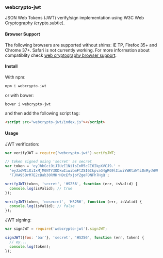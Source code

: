 ### webcrypto-jwt

JSON Web Tokens (JWT) verify/sign implementation using W3C Web Cryptography (crypto.subtle).

#### Browser Support

The following browsers are supported without shims: IE TP, Firefox 35+ and Chrome 37+. Safari is not currently working. For more information about compatiblity check [web cryptography browser support](http://caniuse.com/#feat=cryptography).

#### Install

With npm:

```js
npm i webcrypto-jwt
```

or with bower:

```js
bower i webcrypto-jwt
```

and then add the following script tag:

```html
<script src="webcrypto-jwt/index.js"></script>
```

#### Usage

JWT verification:

```js
var verifyJWT = require('webcrypto-jwt').verifyJWT;

// token signed using 'secret' as secret
var token = 'eyJhbGciOiJIUzI1NiIsInR5cCI6IkpXVCJ9.' +
  'eyJzdWIiOiIxMjM0NTY3ODkwIiwibmFtZSI6IkpvaG4gRG9lIiwiYWRtaW4iOnRydWV9.' +
  'TJVA95OrM7E2cBab30RMHrHDcEfxjoYZgeFONFh7HgQ';

verifyJWT(token, 'secret', 'HS256', function (err, isValid) {
  console.log(isValid); // true
});

verifyJWT(token, 'nosecret', 'HS256', function (err, isValid) {
  console.log(isValid); // false
});
```

JWT signing:

```js
var signJWT = require('webcrypto-jwt').signJWT;

signJWT({foo: 'bar'}, 'secret', 'HS256', function (err, token) {
  // ey...
  console.log(token);
});
```
